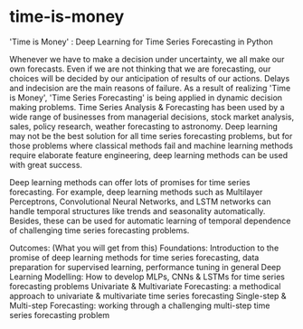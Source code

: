 # time-is-money
'Time is Money' : Deep Learning for Time Series Forecasting in Python

Whenever we have to make a decision under uncertainty, we all make our own forecasts. Even if we are not thinking that we are forecasting, our choices will be decided by our anticipation of results of our actions. Delays and indecision are the main reasons of failure. As a result of realizing 'Time is Money', 'Time Series Forecasting' is being applied in dynamic decision making problems. Time Series Analysis & Forecasting has been used by a wide range of businesses from managerial decisions, stock market analysis, sales, policy research, weather forecasting to astronomy. Deep learning may not be the best solution for all time series forecasting problems, but for those problems where classical methods fail and machine learning methods require elaborate feature engineering, deep learning methods can be used with great success.

Deep learning methods can offer lots of promises for time series forecasting. For example, deep learning methods such as Multilayer Perceptrons, Convolutional Neural Networks, and LSTM networks can handle temporal structures like trends and seasonality automatically. Besides, these can be used for automatic learning of temporal dependence of challenging time series forecasting problems.

Outcomes: (What you will get from this)
  Foundations: Introduction to the promise of deep learning methods for time series forecasting, data preparation for supervised learning, performance tuning in general
  Deep Learning Modelling: How to develop MLPs, CNNs & LSTMs for time series forecasting problems
  Univariate & Multivariate Forecasting: a methodical approach to univariate & multivariate time series forecasting
  Single-step & Multi-step Forecasting: working through a challenging multi-step time series forecasting problem
